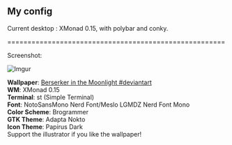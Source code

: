 ## My config
Current desktop : XMonad 0.15, with polybar and conky.

======================================================

Screenshot:

![Imgur](https://i.imgur.com/GOLM9qO.png)

**Wallpaper**: [Berserker in the Moonlight #deviantart](https://www.deviantart.com/fazal-sama/art/Berserker-in-the-Moonlight-553929960)<br/>
**WM**: XMonad 0.15<br/>
**Terminal**: st (Simple Terminal)<br/>
**Font**: NotoSansMono Nerd Font/Meslo LGMDZ Nerd Font Mono<br/>
**Color Scheme**: Brogrammer<br/>
**GTK Theme**: Adapta Nokto<br/>
**Icon Theme**: Papirus Dark<br/>
Support the illustrator if you like the wallpaper!
